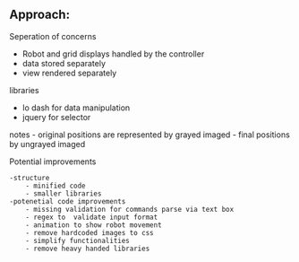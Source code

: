 Approach:
----
Seperation of concerns 
 - Robot and grid displays handled by the controller
 - data stored separately
 - view rendered separately

libraries 
 - lo dash for data manipulation
 - jquery for selector 

notes
    - original positions are represented by grayed imaged
    - final positions by ungrayed imaged

Potential improvements

    -structure 
        - minified code 
        - smaller libraries
    -potenetial code improvements
        - missing validation for commands parse via text box
        - regex to  validate input format
        - animation to show robot movement
        - remove hardcoded images to css 
        - simplify functionalities
        - remove heavy handed libraries

